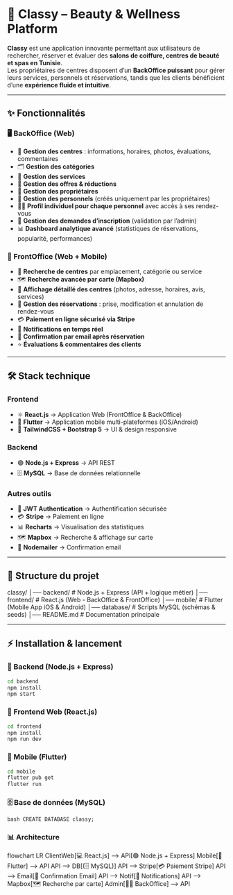 # 💅 Classy – Beauty & Wellness Platform  

**Classy** est une application innovante permettant aux utilisateurs de rechercher, réserver et évaluer des **salons de coiffure, centres de beauté et spas en Tunisie**.  
Les propriétaires de centres disposent d’un **BackOffice puissant** pour gérer leurs services, personnels et réservations, tandis que les clients bénéficient d’une **expérience fluide et intuitive**.  

---

## ✨ Fonctionnalités  

### 🖥️ BackOffice (Web)  
- 🏢 **Gestion des centres** : informations, horaires, photos, évaluations, commentaires  
- 🗂️ **Gestion des catégories**  
- 💇 **Gestion des services**  
- 🎁 **Gestion des offres & réductions**  
- 👤 **Gestion des propriétaires**  
- 👥 **Gestion des personnels** (créés uniquement par les propriétaires)  
- 👨‍💼 **Profil individuel pour chaque personnel** avec accès à ses rendez-vous  
- 📨 **Gestion des demandes d’inscription** (validation par l’admin)  
- 📊 **Dashboard analytique avancé** (statistiques de réservations, popularité, performances)  

### 📱 FrontOffice (Web + Mobile)  
- 🔎 **Recherche de centres** par emplacement, catégorie ou service  
- 🗺️ **Recherche avancée par carte (Mapbox)**  
- 📖 **Affichage détaillé des centres** (photos, adresse, horaires, avis, services)  
- 📅 **Gestion des réservations** : prise, modification et annulation de rendez-vous  
- 💳 **Paiement en ligne sécurisé via Stripe**  
- 🔔 **Notifications en temps réel**  
- 📧 **Confirmation par email après réservation**  
- ⭐ **Évaluations & commentaires des clients**  

---

## 🛠️ Stack technique  

### Frontend  
- ⚛️ **React.js** → Application Web (FrontOffice & BackOffice)  
- 📱 **Flutter** → Application mobile multi-plateformes (iOS/Android)  
- 🎨 **TailwindCSS + Bootstrap 5** → UI & design responsive  

### Backend  
- 🟢 **Node.js + Express** → API REST  
- 🗄️ **MySQL** → Base de données relationnelle  

### Autres outils  
- 🔑 **JWT Authentication** → Authentification sécurisée  
- 💳 **Stripe** → Paiement en ligne  
- 📊 **Recharts** → Visualisation des statistiques  
- 🗺️ **Mapbox** → Recherche & affichage sur carte  
- 📧 **Nodemailer** → Confirmation email  

---
## 📂 Structure du projet  
classy/
│── backend/ # Node.js + Express (API + logique métier)
│── frontend/ # React.js (Web - BackOffice & FrontOffice)
│── mobile/ # Flutter (Mobile App iOS & Android)
│── database/ # Scripts MySQL (schémas & seeds)
│── README.md # Documentation principale


---

## ⚡ Installation & lancement  

### 🔧 Backend (Node.js + Express)  
```bash
cd backend
npm install
npm start
```
### 🎨 Frontend Web (React.js)
```bash
cd frontend
npm install
npm run dev
```
### 📱 Mobile (Flutter) 
```bash
cd mobile
flutter pub get
flutter run
```
### 🗄️ Base de données (MySQL)
```bash CREATE DATABASE classy; ```


### 📊 Architecture
flowchart LR
    ClientWeb[💻 React.js] --> API[🟢 Node.js + Express]
    Mobile[📱 Flutter] --> API
    API --> DB[(🗄️ MySQL)]
    API --> Stripe[💳 Paiement Stripe]
    API --> Email[📧 Confirmation Email]
    API --> Notif[🔔 Notifications]
    API --> Mapbox[🗺️ Recherche par carte]
    Admin[👨‍💼 BackOffice] --> API
